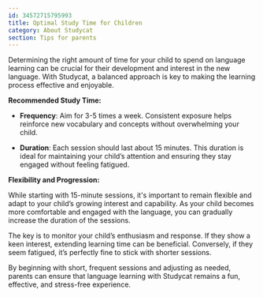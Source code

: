 ```yaml
---
id: 34572715795993
title: Optimal Study Time for Children
category: About Studycat
section: Tips for parents
---
```

Determining the right amount of time for your child to spend on language learning can be crucial for their development and interest in the new language. With Studycat, a balanced approach is key to making the learning process effective and enjoyable.

**Recommended Study Time:**

- **Frequency**: Aim for 3-5 times a week. Consistent exposure helps reinforce new vocabulary and concepts without overwhelming your child.

- **Duration**: Each session should last about 15 minutes. This duration is ideal for maintaining your child’s attention and ensuring they stay engaged without feeling fatigued.

**Flexibility and Progression:**

While starting with 15-minute sessions, it's important to remain flexible and adapt to your child’s growing interest and capability. As your child becomes more comfortable and engaged with the language, you can gradually increase the duration of the sessions.

The key is to monitor your child’s enthusiasm and response. If they show a keen interest, extending learning time can be beneficial. Conversely, if they seem fatigued, it’s perfectly fine to stick with shorter sessions.

By beginning with short, frequent sessions and adjusting as needed, parents can ensure that language learning with Studycat remains a fun, effective, and stress-free experience.
